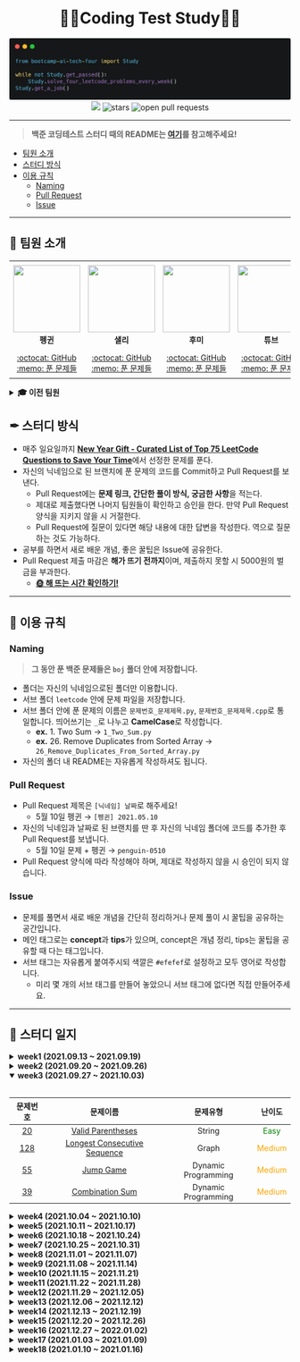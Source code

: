 <div align="center">
  <h1>👨‍💻Coding Test Study👩‍💻</h1>
  <img src='./logo.png' alt='logo'>
  <br/>
  <a href="https://hits.seeyoufarm.com"><img src="https://hits.seeyoufarm.com/api/count/incr/badge.svg?url=https%3A%2F%2Fgithub.com%2Fboostcamp-ai-tech-4%2Fcoding-test-study&count_bg=%2379C83D&title_bg=%23555555&icon=&icon_color=%23E7E7E7&title=hits&edge_flat=false"/></a>
  <img src="https://img.shields.io/github/stars/boostcamp-ai-tech-4/coding-test-study" alt="stars"/>
  <img src="https://img.shields.io/github/issues-pr/boostcamp-ai-tech-4/coding-test-study" alt="open pull requests"/>
</div>

---

> **백준 코딩테스트 스터디 때의 README는 [여기](/README_BOJ.md)를 참고해주세요!**

- [팀원 소개](#-팀원-소개)
- [스터디 방식](#-스터디-방식)
- [이용 규칙](#-이용-규칙)
  - [Naming](#naming)
  - [Pull Request](#pull-request)
  - [Issue](#issue)

---

## 👋 팀원 소개

<table>
    <tr height="160px">
        <td align="center" width="150px">
            <a href="https://github.com/CoodingPenguin"><img height="120px" width="120px" src="https://avatars.githubusercontent.com/u/37505775?s=460&u=44732fef53503e63d47192ce5c2de747eff5f0c6&v=4"/></a>
            <br />
            <strong>펭귄</strong>
        </td>
        <td align="center" width="150px">
            <a href="https://github.com/bsm8734"><img height="120px" width="120px" src="https://avatars.githubusercontent.com/u/35002768?s=460&v=4"/></a>
            <br />
            <strong>샐리</strong>
        </td>
        <td align="center" width="150px">
            <a href="https://github.com/opijae"><img height="120px" width="120px" src="https://avatars.githubusercontent.com/u/26226101?v=4"/></a>
            <br />
            <strong>후미</strong>
        </td>
        <td align="center" width="150px">
            <a href="https://github.com/peacecheejecake"><img height="120px" width="120px" src="https://avatars.githubusercontent.com/u/29668380?v=4"/></a>
            <br />
            <strong>튜브</strong>
        </td>
        <td align="center" width="150px">
            <a href="https://github.com/keeprainy"><img height="120px" width="120px" src="https://avatars.githubusercontent.com/u/38286295?v=4"/></a>
            <br />
            <strong>서폿</strong>
        </td>
    </tr>
    <tr height="50px">
        <td align="center">
            <a href="https://github.com/coodingpenguin">:octocat: GitHub</a>
            <br />
            <a href="./coodingpenguin">:memo: 푼 문제들</a>
        </td>
        <td align="center">
            <a href="https://github.com/bsm8734">:octocat: GitHub</a>
            <br />
            <a href="./sally">:memo: 푼 문제들</a>
        <td align="center">
            <a href="https://github.com/opijae">:octocat: GitHub</a>
            <br />
            <a href="./opijae">:memo: 푼 문제들</a>
        </td>
        <td align="center">
            <a href="https://github.com/peacecheejecake">:octocat: GitHub</a>
            <br />
            <a href="./peacecheejecake">:memo: 푼 문제들</a>
        </td>
        <td align="center">
            <a href="https://github.com/keeprainy">:octocat: GitHub</a>
            <br />
            <a href="./keeprainy">:memo: 푼 문제들</a>
        </td>
    </tr>
</table>

<details>
    <summary><strong>🎓 이전 팀원</strong></summary>
    <br/>
    <table>
        <tr height="160px">
            <td align="center" width="150px">
                <a href="https://github.com/changwoomon"><img height="120px" width="120px" src="https://avatars.githubusercontent.com/u/59998179?s=460&u=3a7c94b4d803a79b0bd947e184838607f0bf18c7&v=4"/></a>
                <br />
                <strong>원딜</strong>
            </td>
          <td align="center" width="150px">
            <a href="https://github.com/osmosm7"><img height="120px" width="120px" src="https://avatars.githubusercontent.com/u/48181287?v=4"/></a>
            <br />
            <strong>구너</strong>
          </td>
          <td align="center" width="150px">
            <a href="hhttps://github.com/dkswndms4782"><img height="120px" width="120px" src="https://avatars.githubusercontent.com/u/59716219?v=4"/></a>
            <br />
            <strong>감자</strong>
          </td>
      </tr>
        <tr height="50px">
            <td align="center">
                <a href="https://github.com/changwoomon">:octocat: GitHub</a>
                <br />
                <a href="./changwoomon">:memo: 푼 문제들</a>
            </td>
            <td align="center">
              <a href="https://github.com/osmosm7">:octocat: GitHub</a>
              <br />
              <a href="./osmosm7">:memo: 푼 문제들</a>
            </td>
            <td align="center">
              <a href="https://github.com/dkswndms4782">:octocat: GitHub</a>
              <br />
              <a href="./dkswndms4782">:memo: 푼 문제들</a>
            </td>
        </tr>
    </table>
</details>

## ✒ 스터디 방식

- 매주 일요일까지 <strong>[New Year Gift - Curated List of Top 75 LeetCode Questions to Save Your Time](https://www.teamblind.com/post/New-Year-Gift---Curated-List-of-Top-75-LeetCode-Questions-to-Save-Your-Time-OaM1orEU)</strong>에서 선정한 문제를 푼다.
- 자신의 닉네임으로 된 브랜치에 푼 문제의 코드를 Commit하고 Pull Request를 보낸다.
  - Pull Request에는 **문제 링크, 간단한 풀이 방식, 궁금한 사항**을 적는다.
  - 제대로 제출했다면 나머지 팀원들이 확인하고 승인을 한다. 만약 Pull Request 양식을 지키지 않을 시 거절한다.
  - Pull Request에 질문이 있다면 해당 내용에 대한 답변을 작성한다. 역으로 질문하는 것도 가능하다.
- 공부를 하면서 새로 배운 개념, 좋은 꿀팁은 Issue에 공유한다.
- Pull Request 제출 마감은 **해가 뜨기 전까지**이며, 제출하지 못할 시 5000원의 벌금을 부과한다.
  - **[🌞 해 뜨는 시간 확인하기!](https://www.google.com/search?q=%EC%9D%BC%EC%B6%9C%EC%8B%9C%EA%B0%84)**

---

## 📌 이용 규칙

### Naming

> **그 동안 푼 백준 문제들은 `boj` 폴더 안에 저장합니다.**

- 폴더는 자신의 닉네임으로된 폴더만 이용합니다.
- 서브 폴더 `leetcode` 안에 문제 파일을 저장합니다.
- 서브 폴더 안에 푼 문제의 이름은 `문제번호_문제제목.py`, `문제번호_문제제목.cpp`로 통일합니다. 띄어쓰기는 `_`로 나누고 **CamelCase**로 작성합니다.
  - **ex.** 1. Two Sum → `1_Two_Sum.py`
  - **ex.** 26. Remove Duplicates from Sorted Array → `26_Remove_Duplicates_From_Sorted_Array.py`
- 자신의 폴더 내 README는 자유롭게 작성하셔도 됩니다.

### Pull Request

- Pull Request 제목은 `[닉네임] 날짜`로 해주세요!
  - 5월 10일 펭귄 → `[펭귄] 2021.05.10`
- 자신의 닉네임과 날짜로 된 브랜치를 딴 후 자신의 닉네임 폴더에 코드를 추가한 후 Pull Request를 보냅니다.
  - 5월 10일 문제 + 펭귄 → `penguin-0510`
- Pull Request 양식에 따라 작성해야 하며, 제대로 작성하지 않을 시 승인이 되지 않습니다.

### Issue

- 문제를 풀면서 새로 배운 개념을 간단히 정리하거나 문제 풀이 시 꿀팁을 공유하는 공간입니다.
- 메인 태그로는 **concept**과 **tips**가 있으며, concept은 개념 정리, tips는 꿀팁을 공유할 때 다는 태그입니다.
- 서브 태그는 자유롭게 붙여주시되 색깔은 `#efefef`로 설정하고 모두 영어로 작성합니다.
  - 미리 몇 개의 서브 태그를 만들어 놓았으니 서브 태그에 없다면 직접 만들어주세요.

---

## 📝 스터디 일지

<details markdown="1">
<summary><strong>week1 (2021.09.13 ~ 2021.09.19)</summary></strong>

<br/>

|                               문제번호                                |                                             문제이름                                              | 문제유형 |                난이도                 |
| :-------------------------------------------------------------------: | :-----------------------------------------------------------------------------------------------: | :------: | :-----------------------------------: |
|              [1](https://leetcode.com/problems/two-sum/)              |                         [Two Sum](https://leetcode.com/problems/two-sum/)                         |  Array   | <span style="color:green">Easy</span> |
| [121](https://leetcode.com/problems/best-time-to-buy-and-sell-stock/) | [Best Time to Buy and Sell Stock](https://leetcode.com/problems/best-time-to-buy-and-sell-stock/) |  Array   | <span style="color:green">Easy</span> |
|       [217](https://leetcode.com/problems/contains-duplicate/)        |              [Contains Duplicate](https://leetcode.com/problems/contains-duplicate/)              |  Array   | <span style="color:green">Easy</span> |
|  [238](https://leetcode.com/problems/product-of-array-except-self/)   |    [Product of Array Except Self](https://leetcode.com/problems/product-of-array-except-self/)    |  Array   | <span style="color:green">Easy</span> |

</details>

<details markdown="1">
<summary><strong>week2 (2021.09.20 ~ 2021.09.26)</summary></strong>

<br/>

|                             문제번호                              |                                        문제이름                                         |      문제유형       |                  난이도                  |
| :---------------------------------------------------------------: | :-------------------------------------------------------------------------------------: | :-----------------: | :--------------------------------------: |
|        [338](https://leetcode.com/problems/counting-bits/)        |              [Counting Bits](https://leetcode.com/problems/counting-bits/)              |       Binary        |  <span style="color:green">Easy</span>   |
| [1143](https://leetcode.com/problems/longest-common-subsequence/) | [Longest Common Subsequence](https://leetcode.com/problems/longest-common-subsequence/) | Dynamic Programming | <span style="color:orange">Medium</span> |

</details>

<details markdown="1" open>
<summary><strong>week3 (2021.09.27 ~ 2021.10.03)</summary></strong>

<br/>

|                              문제번호                              |                                          문제이름                                           |      문제유형       |                  난이도                  |
| :----------------------------------------------------------------: | :-----------------------------------------------------------------------------------------: | :-----------------: | :--------------------------------------: |
|       [20](https://leetcode.com/problems/valid-parentheses/)       |            [Valid Parentheses](https://leetcode.com/problems/valid-parentheses/)            |       String        |  <span style="color:green">Easy</span>   |
| [128](https://leetcode.com/problems/longest-consecutive-sequence/) | [Longest Consecutive Sequence](https://leetcode.com/problems/longest-consecutive-sequence/) |        Graph        | <span style="color:orange">Medium</span> |
|           [55](https://leetcode.com/problems/jump-game/)           |                    [Jump Game](https://leetcode.com/problems/jump-game/)                    | Dynamic Programming | <span style="color:orange">Medium</span> |
|      [39](https://leetcode.com/problems/combination-sum-iv/)       |            [Combination Sum](https://leetcode.com/problems/combination-sum-iv/)             | Dynamic Programming | <span style="color:orange">Medium</span> |

</details>

<details markdown="1">
<summary><strong>week4 (2021.10.04 ~ 2021.10.10)</summary></strong>

<br/>

|                             문제번호                             |                                         문제이름                                          |  문제유형   |                  난이도                  |
| :--------------------------------------------------------------: | :---------------------------------------------------------------------------------------: | :---------: | :--------------------------------------: |
|        [190](https://leetcode.com/problems/reverse-bits/)        |                [Reverse Bits](https://leetcode.com/problems/reverse-bits/)                |   Binary    |  <span style="color:green">Easy</span>   |
| [98](https://leetcode.com/problems/validate-binary-search-tree/) | [Validate Binary Search Tree](https://leetcode.com/problems/validate-binary-search-tree/) |    Tree     | <span style="color:orange">Medium</span> |
|        [143](https://leetcode.com/problems/reorder-list/)        |                [Reorder List](https://leetcode.com/problems/reorder-list/)                | Linked List | <span style="color:orange">Medium</span> |
|         [79](https://leetcode.com/problems/word-search/)         |                 [Word Search](https://leetcode.com/problems/word-search/)                 |   Matrix    | <span style="color:orange">Medium</span> |

</details>

<details markdown="1">
<summary><strong>week5 (2021.10.11 ~ 2021.10.17)</summary></strong>

<br/>

|                            문제번호                             |                                       문제이름                                        |      문제유형       |                  난이도                  |
| :-------------------------------------------------------------: | :-----------------------------------------------------------------------------------: | :-----------------: | :--------------------------------------: |
|       [242](https://leetcode.com/problems/valid-anagram/)       |             [Valid Anagram](https://leetcode.com/problems/valid-anagram/)             |       String        |  <span style="color:green">Easy</span>   |
| [435](https://leetcode.com/problems/non-overlapping-intervals/) | [Non-overlapping Intervals](https://leetcode.com/problems/non-overlapping-intervals/) |      Interval       | <span style="color:orange">Medium</span> |
|      [207](https://leetcode.com/problems/course-schedule/)      |           [Course Schedule](https://leetcode.com/problems/course-schedule/)           |        Graph        | <span style="color:orange">Medium</span> |
|        [139](https://leetcode.com/problems/word-break/)         |            [Word Break Problem](https://leetcode.com/problems/word-break/)            | Dynamic Programming | <span style="color:orange">Medium</span> |

</details>

<details markdown="1">
<summary><strong>week6 (2021.10.18 ~ 2021.10.24)</summary></strong>

<br/>

|                               문제번호                                |                                              문제이름                                               |  문제유형   |                  난이도                  |
| :-------------------------------------------------------------------: | :-------------------------------------------------------------------------------------------------: | :---------: | :--------------------------------------: |
|               [15](https://leetcode.com/problems/3sum/)               |                             [3Sum](https://leetcode.com/problems/3sum/)                             |    Array    | <span style="color:orange">Medium</span> |
| [19](https://leetcode.com/problems/remove-nth-node-from-end-of-list/) | [Remove Nth Node From End Of List](https://leetcode.com/problems/remove-nth-node-from-end-of-list/) | Linked List | <span style="color:orange">Medium</span> |
|        [200](https://leetcode.com/problems/number-of-islands/)        |                [Number of Islands](https://leetcode.com/problems/number-of-islands/)                |    Graph    | <span style="color:orange">Medium</span> |

</details>

<details markdown="1">
<summary><strong>week7 (2021.10.25 ~ 2021.10.31)</summary></strong>

<br/>

|                                       문제번호                                       |                                                    문제이름                                                    |      문제유형       |                  난이도                  |
| :----------------------------------------------------------------------------------: | :------------------------------------------------------------------------------------------------------------: | :-----------------: | :--------------------------------------: |
| [235](https://leetcode.com/problems/lowest-common-ancestor-of-a-binary-search-tree/) | [Lowest Common Ancestor of BST](https://leetcode.com/problems/lowest-common-ancestor-of-a-binary-search-tree/) |        Tree         |  <span style="color:green">Easy</span>   |
|            [347](https://leetcode.com/problems/top-k-frequent-elements/)             |               [Top K Frequent Elements](https://leetcode.com/problems/top-k-frequent-elements/)                |        Heap         | <span style="color:orange">Medium</span> |
|                  [62](https://leetcode.com/problems/unique-paths/)                   |                          [Unique Paths](https://leetcode.com/problems/unique-paths/)                           | Dynamic Programming | <span style="color:orange">Medium</span> |
|          [5](https://leetcode.com/problems/longest-palindromic-substring/)           |         [Longest Palindromic Substring](https://leetcode.com/problems/longest-palindromic-substring/)          |       String        | <span style="color:orange">Medium</span> |

</details>

<details markdown="1">
<summary><strong>week8 (2021.11.01 ~ 2021.11.07)</summary></strong>

<br/>

|                                문제번호                                 |                                               문제이름                                                |      문제유형       |                  난이도                  |
| :---------------------------------------------------------------------: | :---------------------------------------------------------------------------------------------------: | :-----------------: | :--------------------------------------: |
|       [21](https://leetcode.com/problems/merge-two-sorted-lists/)       |            [Merge Two Sorted Lists](https://leetcode.com/problems/merge-two-sorted-lists/)            |     Linked List     |  <span style="color:green">Easy</span>   |
|            [322](https://leetcode.com/problems/coin-change/)            |                       [Coin Change](https://leetcode.com/problems/coin-change/)                       | Dynamic Programming | <span style="color:orange">Medium</span> |
| [102](https://leetcode.com/problems/binary-tree-level-order-traversal/) | [Binary Tree Level Order Traversal](https://leetcode.com/problems/binary-tree-level-order-traversal/) |        Tree         | <span style="color:orange">Medium</span> |
|   [230](https://leetcode.com/problems/kth-smallest-element-in-a-bst/)   |     [Kth Smallest Element in a BST](https://leetcode.com/problems/kth-smallest-element-in-a-bst/)     |        Tree         | <span style="color:orange">Medium</span> |

</details>

<details markdown="1">
<summary><strong>week9 (2021.11.08 ~ 2021.11.14)</summary></strong>

<br/>

|                                            문제번호                                             |                                                                       문제이름                                                                        |      문제유형       |                  난이도                  |
| :---------------------------------------------------------------------------------------------: | :---------------------------------------------------------------------------------------------------------------------------------------------------: | :-----------------: | :--------------------------------------: |
|                    [226](https://leetcode.com/problems/invert-binary-tree/)                     |                                     [Invert/Flip Binary Tree](https://leetcode.com/problems/invert-binary-tree/)                                      |        Tree         |  <span style="color:green">Easy</span>   |
|                  [647](https://leetcode.com/problems/palindromic-substrings/)                   |                                    [Palindromic Substrings](https://leetcode.com/problems/palindromic-substrings/)                                    |       String        | <span style="color:orange">Medium</span> |
| [105](https://leetcode.com/problems/construct-binary-tree-from-preorder-and-inorder-traversal/) | [Construct Binary Tree from Preorder and Inorder Traversal](https://leetcode.com/problems/construct-binary-tree-from-preorder-and-inorder-traversal/) |        Tree         | <span style="color:orange">Medium</span> |
|                        [91](https://leetcode.com/problems/decode-ways/)                         |                                               [Decode Ways](https://leetcode.com/problems/decode-ways/)                                               | Dynamic Programming | <span style="color:orange">Medium</span> |

</details>

<details markdown="1">
<summary><strong>week10 (2021.11.15 ~ 2021.11.21)</summary></strong>

<br/>

|                                   문제번호                                    |                                                     문제이름                                                      |  문제유형   |                  난이도                  |
| :---------------------------------------------------------------------------: | :---------------------------------------------------------------------------------------------------------------: | :---------: | :--------------------------------------: |
|      [104](https://leetcode.com/problems/maximum-depth-of-binary-tree/)       |            [Maximum Depth of Binary Tree](https://leetcode.com/problems/maximum-depth-of-binary-tree/)            |    Tree     |  <span style="color:green">Easy</span>   |
|       [208](https://leetcode.com/problems/implement-trie-prefix-tree/)        |             [Implement Trie (Prefix Tree)](https://leetcode.com/problems/implement-trie-prefix-tree/)             |    Tree     | <span style="color:orange">Medium</span> |
| [424](https://leetcode.com/problems/longest-repeating-character-replacement/) | [Longest Repeating Character Replacement](https://leetcode.com/problems/longest-repeating-character-replacement/) |   String    | <span style="color:orange">Medium</span> |
|           [206](https://leetcode.com/problems/reverse-linked-list/)           |                    [Reverse a Linked List](https://leetcode.com/problems/reverse-linked-list/)                    | Linked List | <span style="color:orange">Medium</span> |

</details>

<details markdown="1">
<summary><strong>week11 (2021.11.22 ~ 2021.11.28)</summary></strong>

<br/>

|                                    문제번호                                     |                                            문제이름                                             | 문제유형 |                  난이도                  |
| :-----------------------------------------------------------------------------: | :---------------------------------------------------------------------------------------------: | :------: | :--------------------------------------: |
|              [268](https://leetcode.com/problems/missing-number/)               |                 [Missing Number](https://leetcode.com/problems/missing-number/)                 |  Binary  |  <span style="color:green">Easy</span>   |
| [211](https://leetcode.com/problems/add-and-search-word-data-structure-design/) | [Add and Search Word](https://leetcode.com/problems/add-and-search-word-data-structure-design/) |   Tree   | <span style="color:orange">Medium</span> |
|              [57](https://leetcode.com/problems/insert-interval/)               |                [Insert Interval](https://leetcode.com/problems/insert-interval/)                | Interval | <span style="color:orange">Medium</span> |
|            [23](https://leetcode.com/problems/merge-k-sorted-lists/)            |           [Merge K Sorted Lists](https://leetcode.com/problems/merge-k-sorted-lists/)           |   Heap   |   <span style="color:red">Hard</span>    |

</details>

<details markdown="1">
<summary><strong>week12 (2021.11.29 ~ 2021.12.05)</summary></strong>

<br/>

|                           문제번호                            |                                      문제이름                                       | 문제유형 |                  난이도                  |
| :-----------------------------------------------------------: | :---------------------------------------------------------------------------------: | :------: | :--------------------------------------: |
|        [100](https://leetcode.com/problems/same-tree/)        |                [Same Tree](https://leetcode.com/problems/same-tree/)                |   Tree   |  <span style="color:green">Easy</span>   |
|       [48](https://leetcode.com/problems/rotate-image/)       |             [Rotate Image](https://leetcode.com/problems/rotate-image/)             |  Matrix  | <span style="color:orange">Medium</span> |
| [76](https://leetcode.com/problems/minimum-window-substring/) | [Minimum Window Substring](https://leetcode.com/problems/minimum-window-substring/) |  String  |   <span style="color:red">Hard</span>    |

</details>

<details markdown="1">
<summary><strong>week13 (2021.12.06 ~ 2021.12.12)</summary></strong>

<br/>

|                              문제번호                              |                                          문제이름                                           | 문제유형 |                  난이도                  |
| :----------------------------------------------------------------: | :-----------------------------------------------------------------------------------------: | :------: | :--------------------------------------: |
|       [125](https://leetcode.com/problems/valid-palindrome/)       |             [Valid Palindrome](https://leetcode.com/problems/valid-palindrome/)             |  String  |  <span style="color:green">Easy</span>   |
|         [133](https://leetcode.com/problems/clone-graph/)          |                  [Clone Graph](https://leetcode.com/problems/clone-graph/)                  |  Graph   | <span style="color:orange">Medium</span> |
|        [49](https://leetcode.com/problems/group-anagrams/)         |               [Group Anagrams](https://leetcode.com/problems/group-anagrams/)               |  String  | <span style="color:orange">Medium</span> |
| [124](https://leetcode.com/problems/binary-tree-maximum-path-sum/) | [Binary Tree Maximum Path Sum](https://leetcode.com/problems/binary-tree-maximum-path-sum/) |   Tree   |   <span style="color:red">Hard</span>    |

</details>

<details markdown="1">
<summary><strong>week14 (2021.12.13 ~ 2021.12.19)</summary></strong>

<br/>

|                             문제번호                              |                                         문제이름                                          |  문제유형   |                  난이도                  |
| :---------------------------------------------------------------: | :---------------------------------------------------------------------------------------: | :---------: | :--------------------------------------: |
|      [191](https://leetcode.com/problems/number-of-1-bits/)       |            [Number of 1 Bits](https://leetcode.com/problems/number-of-1-bits/)            |   Binary    |  <span style="color:green">Easy</span>   |
| [417](https://leetcode.com/problems/pacific-atlantic-water-flow/) | [Pacific Atlantic Water Flow](https://leetcode.com/problems/pacific-atlantic-water-flow/) |    Graph    | <span style="color:orange">Medium</span> |
|  [11](https://leetcode.com/problems/container-with-most-water/)   |   [Container With Most Water](https://leetcode.com/problems/container-with-most-water/)   |    Array    | <span style="color:orange">Medium</span> |
|     [23](https://leetcode.com/problems/merge-k-sorted-lists/)     |        [Merge K Sorted Lists](https://leetcode.com/problems/merge-k-sorted-lists/)        | Linked List |   <span style="color:red">Hard</span>    |

</details>

<details markdown="1">
<summary><strong>week15 (2021.12.20 ~ 2021.12.26)</summary></strong>

<br/>

|                                      문제번호                                      |                                                            문제이름                                                             |      문제유형       |                  난이도                  |
| :--------------------------------------------------------------------------------: | :-----------------------------------------------------------------------------------------------------------------------------: | :-----------------: | :--------------------------------------: |
|                [70](https://leetcode.com/problems/climbing-stairs/)                |                                [Climbing Stairs](https://leetcode.com/problems/climbing-stairs/)                                | Dynamic Programming |  <span style="color:green">Easy</span>   |
|                 [54](https://leetcode.com/problems/spiral-matrix/)                 |                                  [Spiral Matrix](https://leetcode.com/problems/spiral-matrix/)                                  |       Matrix        | <span style="color:orange">Medium</span> |
| [3](https://leetcode.com/problems/longest-substring-without-repeating-characters/) | [Longest Substring Without Repeating Characters](https://leetcode.com/problems/longest-substring-without-repeating-characters/) |       String        | <span style="color:orange">Medium</span> |
|         [295](https://leetcode.com/problems/find-median-from-data-stream/)         |                   [Find Median from Data Stream](https://leetcode.com/problems/find-median-from-data-stream/)                   |        Heap         |   <span style="color:red">Hard</span>    |

</details>

<details markdown="1">
<summary><strong>week16 (2021.12.27 ~ 2022.01.02)</summary></strong>

<br/>

|                           문제번호                            |                                     문제이름                                      |      문제유형       |                  난이도                  |
| :-----------------------------------------------------------: | :-------------------------------------------------------------------------------: | :-----------------: | :--------------------------------------: |
| [572](https://leetcode.com/problems/subtree-of-another-tree/) | [Subtree of Another Tree](https://leetcode.com/problems/subtree-of-another-tree/) |        Tree         |  <span style="color:green">Easy</span>   |
|    [141](https://leetcode.com/problems/linked-list-cycle/)    | [Detect Cycle in a Linked List](https://leetcode.com/problems/linked-list-cycle/) |     Linked List     | <span style="color:orange">Medium</span> |
|     [213](https://leetcode.com/problems/house-robber-ii/)     |         [House Robber II](https://leetcode.com/problems/house-robber-ii/)         | Dynamic Programming | <span style="color:orange">Medium</span> |

</details>

<details markdown="1">
<summary><strong>week17 (2021.01.03 ~ 2021.01.09)</summary></strong>

<br/>

|                               문제번호                               |                                            문제이름                                             |      문제유형       |                  난이도                  |
| :------------------------------------------------------------------: | :---------------------------------------------------------------------------------------------: | :-----------------: | :--------------------------------------: |
|        [73](https://leetcode.com/problems/set-matrix-zeroes/)        |              [Set Matrix Zeroes](https://leetcode.com/problems/set-matrix-zeroes/)              |       Matrix        | <span style="color:orange">Medium</span> |
|          [198](https://leetcode.com/problems/house-robber/)          |                   [House Robber](https://leetcode.com/problems/house-robber/)                   | Dynamic Programming | <span style="color:orange">Medium</span> |
| [300](https://leetcode.com/problems/longest-increasing-subsequence/) | [Longest Increasing Subsequence](https://leetcode.com/problems/longest-increasing-subsequence/) | Dynamic Programming | <span style="color:orange">Medium</span> |
|         [212](https://leetcode.com/problems/word-search-ii/)         |                 [Word Search II](https://leetcode.com/problems/word-search-ii/)                 |        Tree         |   <span style="color:red">Hard</span>    |

</details>

<details markdown="1">
<summary><strong>week18 (2021.01.10 ~ 2021.01.16)</summary></strong>

<br/>

|                                  문제번호                                   |                                                   문제이름                                                    | 문제유형 |                  난이도                  |
| :-------------------------------------------------------------------------: | :-----------------------------------------------------------------------------------------------------------: | :------: | :--------------------------------------: |
|            [56](https://leetcode.com/problems/merge-intervals/)             |                       [Merge Intervals](https://leetcode.com/problems/merge-intervals/)                       | Interval | <span style="color:orange">Medium</span> |
|          [371](https://leetcode.com/problems/sum-of-two-integers/)          |                   [Sum of Two Integers](https://leetcode.com/problems/sum-of-two-integers/)                   |  Binary  | <span style="color:orange">Medium</span> |
| [297](https://leetcode.com/problems/serialize-and-deserialize-binary-tree/) | [Serialize and Deserialize Binary Tree](https://leetcode.com/problems/serialize-and-deserialize-binary-tree/) |   Tree   |   <span style="color:red">Hard</span>    |

</details>
